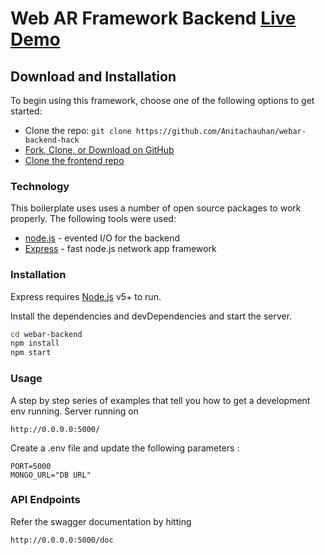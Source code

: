 # Web AR Framework Backend [Live Demo](https://webar-frontend.herokuapp.com/)
## Download and Installation

To begin using this framework, choose one of the following options to get started:
* Clone the repo: `git clone https://github.com/Anitachauhan/webar-backend-hack`
* [Fork, Clone, or Download on GitHub](https://github.com/Anitachauhan/webar-backend-hack)
* [Clone the frontend repo](https://github.com/Anitachauhan/webar-frontend)

### Technology

This boilerplate uses uses a number of open source packages to work properly. The following tools were used:

* [node.js] - evented I/O for the backend
* [Express] - fast node.js network app framework

### Installation

Express requires [Node.js](https://nodejs.org/) v5+ to run.

Install the dependencies and devDependencies and start the server.

```sh
cd webar-backend
npm install
npm start
```
### Usage
A step by step series of examples that tell you how to get a development env running.
Server running on 
```
http://0.0.0.0:5000/
```
Create a .env file and update the following parameters : 
```
PORT=5000
MONGO_URL="DB URL"
```
### API Endpoints
Refer the swagger documentation by hitting 
```
http://0.0.0.0:5000/doc
```

   [node.js]: <http://nodejs.org>
   [express]: <http://expressjs.com>

